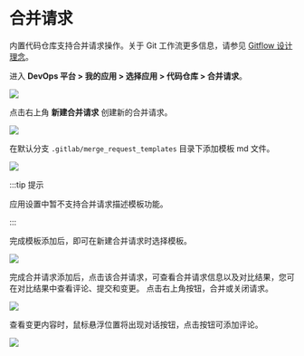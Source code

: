 # 合并请求

内置代码仓库支持合并请求操作。关于 Git 工作流更多信息，请参见 [Gitflow 设计理念](../../concepts/gitflow)。

进入 **DevOps 平台 > 我的应用 > 选择应用 > 代码仓库 > 合并请求**。

![](https://terminus-paas.oss-cn-hangzhou.aliyuncs.com/paas-doc/2021/08/23/49bf76fb-408c-4bed-a4f4-048053b4fb66.png)

点击右上角 **新建合并请求** 创建新的合并请求。

![](https://terminus-paas.oss-cn-hangzhou.aliyuncs.com/paas-doc/2021/08/23/96cb6ae4-1f3d-4cd4-9190-3818101d17fe.png)

在默认分支 `.gitlab/merge_request_templates` 目录下添加模板 md 文件。

![](https://terminus-paas.oss-cn-hangzhou.aliyuncs.com/paas-doc/2021/08/23/fd0954be-0faa-4e05-8d63-ec915fc71250.png)

:::tip 提示

应用设置中暂不支持合并请求描述模板功能。

:::

完成模板添加后，即可在新建合并请求时选择模板。

![](https://terminus-paas.oss-cn-hangzhou.aliyuncs.com/paas-doc/2021/08/23/b9c474d7-5c93-4f22-9b64-f00b55074110.png)

完成合并请求添加后，点击该合并请求，可查看合并请求信息以及对比结果，您可在对比结果中查看评论、提交和变更。 点击右上角按钮，合并或关闭请求。

![](https://terminus-paas.oss-cn-hangzhou.aliyuncs.com/paas-doc/2021/08/23/bd2ca145-a456-41e6-a252-e0a03a1b4e17.png)

查看变更内容时，鼠标悬浮位置将出现对话按钮，点击按钮可添加评论。

![](https://terminus-paas.oss-cn-hangzhou.aliyuncs.com/paas-doc/2021/08/23/0a55d3e6-cde0-4d19-a92d-39ebeb4d4111.png)
